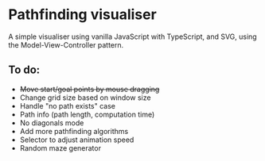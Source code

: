 # Pathfinding visualiser

A simple visualiser using vanilla JavaScript with TypeScript, and SVG, using the Model-View-Controller pattern.

## To do:

- ~~Move start/goal points by mouse dragging~~
- Change grid size based on window size
- Handle "no path exists" case
- Path info (path length, computation time)
- No diagonals mode
- Add more pathfinding algorithms
- Selector to adjust animation speed
- Random maze generator